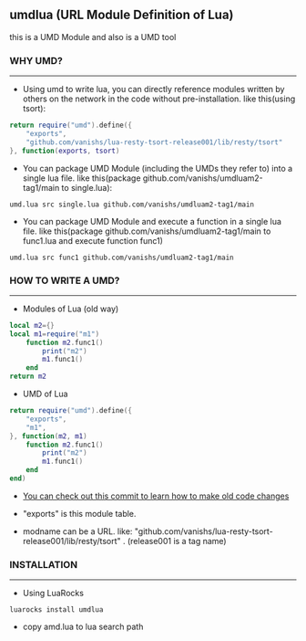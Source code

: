 ## umdlua (URL Module Definition of Lua)
this is a UMD Module and also is a UMD tool


### WHY UMD? 
----------------------------
- Using umd to write lua, you can directly reference modules written by others on the network in the code without pre-installation. like this(using tsort):
```lua
return require("umd").define({
    "exports",
    "github.com/vanishs/lua-resty-tsort-release001/lib/resty/tsort"
}, function(exports, tsort)
```
- You can package UMD Module (including the UMDs they refer to) into a single lua file. like this(package github.com/vanishs/umdluam2-tag1/main to single.lua):
```shell
umd.lua src single.lua github.com/vanishs/umdluam2-tag1/main
```
- You can package UMD Module and execute a function in a single lua file. like this(package github.com/vanishs/umdluam2-tag1/main to func1.lua and execute function func1)
```shell
umd.lua src func1 github.com/vanishs/umdluam2-tag1/main
```

### HOW TO WRITE A UMD?
----------------------------

- Modules of Lua (old way)
```lua
local m2={}
local m1=require("m1")
    function m2.func1()
        print("m2")
        m1.func1()
    end
return m2
```
- UMD of Lua
```lua
return require("umd").define({
    "exports",
    "m1",
}, function(m2, m1)
    function m2.func1()
        print("m2")
        m1.func1()
    end
end)
```

- [You can check out this commit to learn how to make old code changes](https://github.com/vanishs/lua-resty-tsort/commit/81a5634954be9bddcf1020f7a376f44bc297da36)

- "exports" is this module table.
- modname can be a URL. like: "github.com/vanishs/lua-resty-tsort-release001/lib/resty/tsort" . (release001 is a tag name)
### INSTALLATION
----------------------------
- Using LuaRocks
```shell
luarocks install umdlua
```
- copy amd.lua to lua search path
